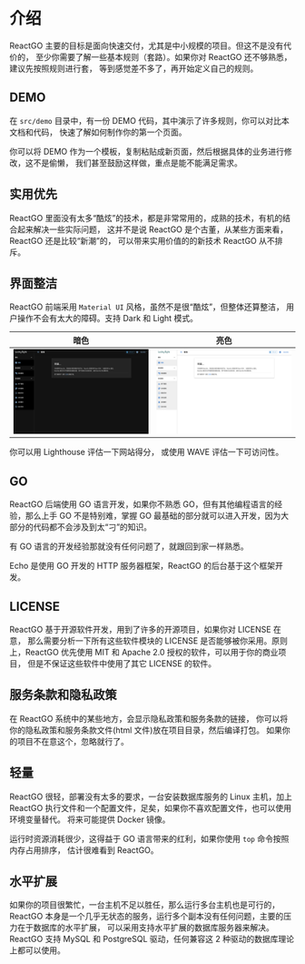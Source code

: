 # 介绍

ReactGO 主要的目标是面向快速交付，尤其是中小规模的项目。但这不是没有代价的，
至少你需要了解一些基本规则（套路）。如果你对 ReactGO 还不够熟悉，建议先按照规则进行套，
等到感觉差不多了，再开始定义自己的规则。

## DEMO

在 `src/demo` 目录中，有一份 DEMO 代码，其中演示了许多规则，你可以对比本文档和代码，
快速了解如何制作你的第一个页面。

你可以将 DEMO 作为一个模板，复制粘贴成新页面，然后根据具体的业务进行修改，这不是偷懒，
我们甚至鼓励这样做，重点是能不能满足需求。

## 实用优先

ReactGO 里面没有太多“酷炫”的技术，都是非常常用的，成熟的技术，有机的结合起来解决一些实际问题，
这并不是说 ReactGO 是个古董，从某些方面来看，ReactGO 还是比较“新潮”的，
可以带来实用价值的的新技术 ReactGO 从不排斥。

## 界面整洁

ReactGO 前端采用 `Material UI` 风格，虽然不是很“酷炫”，但整体还算整洁，
用户操作不会有太大的障碍。支持 Dark 和 Light 模式。

| 暗色                       | 亮色                        |
| -------------------------- | --------------------------- |
| ![](/img/ReactGo-dark.png) | ![](/img/ReactGo-light.png) |

你可以用 Lighthouse 评估一下网站得分， 或使用 WAVE 评估一下可访问性。

## GO

ReactGO 后端使用 GO 语言开发，如果你不熟悉 GO，但有其他编程语言的经验，那么上手 GO
不是特别难，掌握 GO 最基础的部分就可以进入开发，因为大部分的代码都不会涉及到太“刁”的知识。

有 GO 语言的开发经验那就没有任何问题了，就跟回到家一样熟悉。

Echo 是使用 GO 开发的 HTTP 服务器框架，ReactGO 的后台基于这个框架开发。

## LICENSE

ReactGO 基于开源软件开发，用到了许多的开源项目，如果你对 LICENSE 在意，
那么需要分析一下所有这些软件模块的 LICENSE 是否能够被你采用。原则上，ReactGO
优先使用 MIT 和 Apache 2.0 授权的软件，可以用于你的商业项目，
但是不保证这些软件中使用了其它 LICENSE 的软件。

## 服务条款和隐私政策

在 ReactGO 系统中的某些地方，会显示隐私政策和服务条款的链接，
你可以将你的隐私政策和服务条款文件(html 文件)放在项目目录，然后编译打包。
如果你的项目不在意这个，忽略就行了。

## 轻量

ReactGO 很轻，部署没有太多的要求，一台安装数据库服务的 Linux 主机，加上 ReactGO
执行文件和一个配置文件，足矣，如果你不喜欢配置文件，也可以使用环境变量替代。
将来可能提供 Docker 镜像。

运行时资源消耗很少，这得益于 GO 语言带来的红利，如果你使用 `top` 命令按照内存占用排序，
估计很难看到 ReactGO。

## 水平扩展

如果你的项目很繁忙，一台主机不足以胜任，那么运行多台主机也是可行的，ReactGO
本身是一个几乎无状态的服务，运行多个副本没有任何问题，主要的压力在于数据库的水平扩展，
可以采用支持水平扩展的数据库服务器来解决。
ReactGO 支持 MySQL 和 PostgreSQL 驱动，任何兼容这 2 种驱动的数据库理论上都可以使用。
